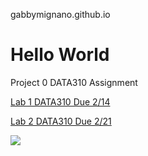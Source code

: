 gabbymignano.github.io
# Hello World

Project 0 DATA310 Assignment

[Lab 1 DATA310 Due 2/14](https://colab.research.google.com/drive/1d6yoBFNYRFXuYh2wwKEs7f48GsgbCXfq)

[Lab 2 DATA310 Due 2/21](https://gabbymignano.github.io/Lab_2_Work.ipynb)

![](Lab_2_Work.ipynb)
